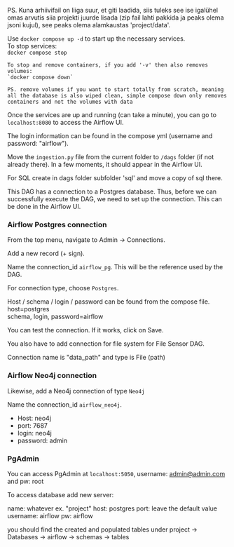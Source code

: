 PS. Kuna arhiivifail on liiga suur, et giti laadida, siis tuleks see ise igalühel omas arvutis siia projekti juurde lisada (zip fail lahti pakkida ja peaks olema jsoni kujul), see peaks olema alamkaustas 'project/data'.

Use `docker compose up -d` to start up the necessary services.  
    To stop services:  
    `docker compose stop`

    To stop and remove containers, if you add '-v' then also removes volumes:  
    `docker compose down`

    PS. remove volumes if you want to start totally from scratch, meaning all the database is also wiped clean, simple compose down only removes containers and not the volumes with data

Once the services are up and running (can take a minute), you can go to `localhost:8080` to access the Airflow UI.

The login information can be found in the compose yml (username and password: "airflow").

Move the `ingestion.py` file from the current folder to `/dags` folder (if not already there). In a few moments, it should appear in the Airflow UI.

For SQL create in dags folder subfolder 'sql' and move a copy of sql there.

This DAG has a connection to a Postgres database. Thus, before we can successfully execute the DAG, we need to set up the connection. This can be done in the Airflow UI.

### Airflow Postgres connection

From the top menu, navigate to Admin -> Connections.

Add a new record (+ sign).

Name the connection_id `airflow_pg`. This will be the reference used by the DAG.

For connection type, choose `Postgres`.

Host / schema / login / password can be found from the compose file.
host=postgres   
schema, login, password=airflow

You can test the connection. If it works, click on Save.

You also have to add connection for file system for File Sensor DAG.

Connection name is "data_path" and type is File (path)

### Airflow Neo4j connection
Likewise, add a Neo4j connection of type `Neo4j`

Name the connection_id `airflow_neo4j`.
- Host: neo4j
- port: 7687
- login: neo4j
- password: admin

### PgAdmin

You can access PgAdmin at `localhost:5050`, username: admin@admin.com and pw: root

To access database add new server:

name: whatever ex. "project"
host: postgres
port: leave the default value
username: airflow
pw: airflow

you should find the created and populated tables under project -> Databases -> airflow -> schemas -> tables
